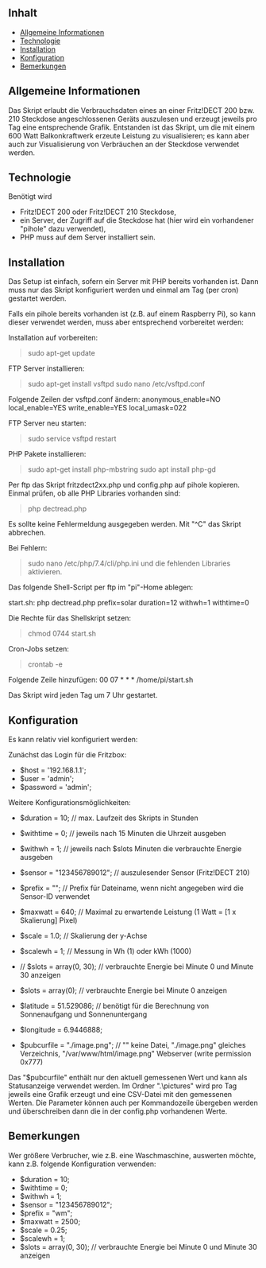 ## Inhalt
* [Allgemeine Informationen](#Allgemeine_Informationen)
* [Technologie](#technologie)
* [Installation](#Installation)
* [Konfiguration](#Konfiguration)
* [Bemerkungen](#Bemerkungen)

## Allgemeine Informationen
Das Skript erlaubt die Verbrauchsdaten eines an einer Fritz!DECT 200 bzw. 210 Steckdose angeschlossenen Geräts auszulesen und erzeugt jeweils pro Tag eine entsprechende Grafik.
Entstanden ist das Skript, um die mit einem 600 Watt Balkonkraftwerk erzeute Leistung zu visualisieren; es kann aber auch zur Visualisierung von Verbräuchen an der Steckdose 
verwendet werden.
	
## Technologie

Benötigt wird
* Fritz!DECT 200 oder Fritz!DECT 210 Steckdose,
* ein Server, der Zugriff auf die Steckdose hat (hier wird ein vorhandener "pihole" dazu verwendet),
* PHP muss auf dem Server installiert sein.

## Installation

Das Setup ist einfach, sofern ein Server mit PHP bereits vorhanden ist. Dann muss nur das Skript konfiguriert werden und einmal am Tag (per cron) gestartet werden.

Falls ein pihole bereits vorhanden ist (z.B. auf einem Raspberry Pi), so kann dieser verwendet werden, muss aber entsprechend vorbereitet werden:

Installation auf vorbereiten:
> sudo apt-get update

FTP Server installieren:
> sudo apt-get install vsftpd
> sudo nano /etc/vsftpd.conf

Folgende Zeilen der vsftpd.conf ändern:
  anonymous_enable=NO
  local_enable=YES
  write_enable=YES
  local_umask=022

FTP Server neu starten:
> sudo service vsftpd restart

PHP Pakete installieren:
> sudo apt-get install php-mbstring
> sudo apt install php-gd

Per ftp das Skript fritzdect2xx.php und config.php auf pihole kopieren.
Einmal prüfen, ob alle PHP Libraries vorhanden sind:

> php dectread.php

Es sollte keine Fehlermeldung ausgegeben werden. Mit "^C" das Skript abbrechen.

Bei Fehlern:
> sudo nano /etc/php/7.4/cli/php.ini
und die fehlenden Libraries aktivieren.


Das folgende Shell-Script per ftp im "pi"-Home ablegen:

start.sh:
  php dectread.php prefix=solar duration=12 withwh=1 withtime=0

Die Rechte für das Shellskript setzen:
> chmod 0744 start.sh 

Cron-Jobs setzen:
> crontab -e

Folgende Zeile hinzufügen:
00 07 * * * /home/pi/start.sh

Das Skript wird jeden Tag um 7 Uhr gestartet.

## Konfiguration

Es kann relativ viel konfiguriert werden:

Zunächst das Login für die Fritzbox:

* $host	   = '192.168.1.1';
* $user	   = 'admin';
* $password  = 'admin';

Weitere Konfigurationsmöglichkeiten:

* $duration  = 10;              // max. Laufzeit des Skripts in Stunden
* $withtime  = 0;               // jeweils nach 15 Minuten die Uhrzeit ausgeben
* $withwh    = 1;               // jeweils nach $slots Minuten die verbrauchte Energie ausgeben
* $sensor    = "123456789012";  // auszulesender Sensor (Fritz!DECT 210)
* $prefix    = "";              // Prefix für Dateiname, wenn nicht angegeben wird die Sensor-ID verwendet
* $maxwatt   = 640;             // Maximal zu erwartende Leistung (1 Watt = [1 x Skalierung] Pixel)
* $scale     = 1.0;             // Skalierung der y-Achse
* $scalewh   = 1;               // Messung in Wh (1) oder kWh (1000)
* // $slots  = array(0, 30);    // verbrauchte Energie bei Minute 0 und Minute 30 anzeigen
* $slots     = array(0);        // verbrauchte Energie bei Minute 0 anzeigen

* $latitude  = 51.529086;       // benötigt für die Berechnung von Sonnenaufgang und Sonnenuntergang
* $longitude = 6.9446888;

* $pubcurfile  = "./image.png";	// "" keine Datei, "./image.png" gleiches Verzeichnis, "/var/www/html/image.png" Webserver (write permission 0x777)

Das "$pubcurfile" enthält nur den aktuell gemessenen Wert und kann als Statusanzeige verwendet werden.
Im Ordner ".\pictures" wird pro Tag jeweils eine Grafik erzeugt und eine CSV-Datei mit den gemessenen Werten.
Die Parameter können auch per Kommandozeile übergeben werden und überschreiben dann die in der config.php vorhandenen Werte.

## Bemerkungen

Wer größere Verbrucher, wie z.B. eine Waschmaschine, auswerten möchte, kann z.B. folgende Konfiguration verwenden:

* $duration  = 10;
* $withtime  = 0;
* $withwh    = 1;
* $sensor    = "123456789012";
* $prefix    = "wm";
* $maxwatt   = 2500;
* $scale     = 0.25;
* $scalewh   = 1;
* $slots     = array(0, 30);    // verbrauchte Energie bei Minute 0 und Minute 30 anzeigen
